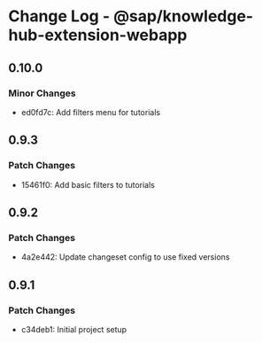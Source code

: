 # Change Log - @sap/knowledge-hub-extension-webapp

## 0.10.0

### Minor Changes

-   ed0fd7c: Add filters menu for tutorials

## 0.9.3

### Patch Changes

-   15461f0: Add basic filters to tutorials

## 0.9.2

### Patch Changes

-   4a2e442: Update changeset config to use fixed versions

## 0.9.1

### Patch Changes

-   c34deb1: Initial project setup
